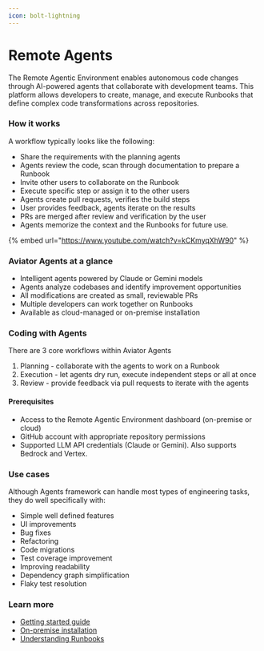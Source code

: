 ```yaml
---
icon: bolt-lightning
---
```


# Remote Agents

The Remote Agentic Environment enables autonomous code changes through AI-powered agents that collaborate with development teams. This platform allows developers to create, manage, and execute Runbooks that define complex code transformations across repositories.

### How it works

A workflow typically looks like the following:

* Share the requirements with the planning agents
* Agents review the code, scan through documentation to prepare a Runbook
* Invite other users to collaborate on the Runbook
* Execute specific step or assign it to the other users
* Agents create pull requests, verifies the build steps
* User provides feedback, agents iterate on the results
* PRs are merged after review and verification by the user
* Agents memorize the context and the Runbooks for future use.

{% embed url="https://www.youtube.com/watch?v=kCKmyqXhW90" %}

### Aviator Agents at a glance

* Intelligent agents powered by Claude or Gemini models
* Agents analyze codebases and identify improvement opportunities
* All modifications are created as small, reviewable PRs
* Multiple developers can work together on Runbooks
* Available as cloud-managed or on-premise installation

### Coding with Agents

There are 3 core workflows within Aviator Agents

1. Planning - collaborate with the agents to work on a Runbook
2. Execution - let agents dry run, execute independent steps or all at once
3. Review - provide feedback via pull requests to iterate with the agents

#### Prerequisites

* Access to the Remote Agentic Environment dashboard (on-premise or cloud)
* GitHub account with appropriate repository permissions
* Supported LLM API credentials (Claude or Gemini). Also supports Bedrock and Vertex.

### Use cases

Although Agents framework can handle most types of engineering tasks, they do well specifically with:

* Simple well defined features
* UI improvements
* Bug fixes
* Refactoring
* Code migrations
* Test coverage improvement
* Improving readability
* Dependency graph simplification
* Flaky test resolution

### Learn more

* [Getting started guide](getting-started.md)
* [On-premise installation](configuration/on-premise-installation.md)
* [Understanding Runbooks](concepts/runbooks.md)
